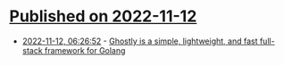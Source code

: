 # [Published on 2022-11-12](index.md)

* [2022-11-12, 06:26:52](https://news.ycombinator.com/item?id=33570575) - [Ghostly is a simple, lightweight, and fast full-stack framework for Golang](https://github.com/Dominic-Wassef/ghostly)
